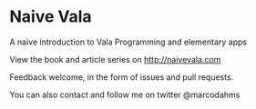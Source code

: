 # Naive Vala
A naive introduction to Vala Programming and elementary apps

View the book and article series on http://naivevala.com

Feedback welcome, in the form of issues and pull requests.

You can also contact and follow me on twitter @marcodahms
